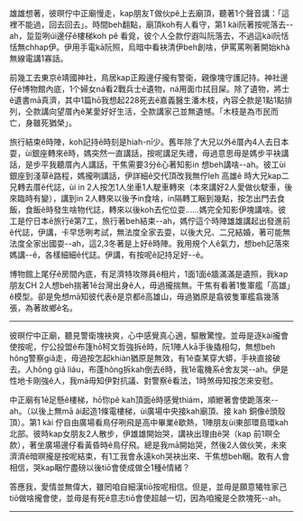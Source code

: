 雄雄想著，彼暝佇中正廟慢走，kap朋友T做伙pê上去廟頂，聽著1个聲音講：「這裡不能過，回去回去」。時間beh翻點，廟頂koh有人看守，第1 kài阮著按呢落去--ah，踅踅咧úi邊仔ê樓梯koh pê 看覓，彼个人仝款佇遐叫阮落去，不過這kài阮恬恬無chhap伊。伊用手電kā阮照，烏暗中看袂清伊beh創啥，伊罵罵咧著開始khà無線電講1寡話。

前幾工去東京ê靖國神社，鳥居kap正殿邊仔攏有警衛，親像塊守護記持。神社邊仔ê博物館內底，1个婦女ná看2戰兵士ê遺物，ná用面巾拭目屎。除了遺物，將士ê遺書mā真濟，其中1篇hō͘我想起228死去ê嘉義醫生潘木枝，內容仝款是1點1點排列，仝款講向望厝內ê某愛好好生活，仝款講家己並無遺憾。「木枝是為市民而亡，身雖死猶榮」。

旅行結束ê時陣，koh記持ê時刻是hiah-nī少。舊年除了大兄以外ê厝內4人去日本耍，ùi銀座轉來ê時，媽突然一直講話，按呢講足失禮，毋過意思毋是媽步平袂講話，是步平我聽厝內人講話，干焦需要3分ê心著知影in 想beh講啥--ah。彼工ùi銀座到淺草ê路程，媽攏咧講話，伊詳細ê交代頂改我無佇leh 高雄ê 時大兄kap二兄轉去厝ê代誌，ùi in 2人按怎1人坐車1人駛車轉來（本來講好2人愛做伙駛車，後來臨時有變），講到in 2人轉來以後予in食啥，in隔轉工睏到幾點，按怎出門去食飯，食飯ê時發生啥物代誌，轉來以後koh去佗位耍......媽完全知影伊塊講啥。彼工是佇日本ê旅行ê第7工，旅行著beh結束--ah，媽佇這个時陣雄雄講起出發進前ê代誌，伊講，卡早恁咧考試，無法度全家去耍，以後大兄、二兄結婚，著可能無法度全家出國耍--ah，這2,3冬著是上好ê時陣。我用規个人ê氣力，想beh記落來媽講--ê，各樣細細ê代誌。伊講，有按呢ê記持足好--ê。

博物館上尾仔ê房間內底，有足濟特攻隊員ê相片，1面1面ê牆滿滿是遺照，我kap朋友CH 2人想beh揣著1ê台灣出身ê人，毋過攏揣無。干焦有看著1隻軍艦「高雄」ê模型。卻是免想mā知彼代表ê是京都ê高雄山，毋過猶原是翕彼隻軍艦翕幾落張，為著故鄉ê名。

-----

彼暝佇中正廟，聽見警衛塊袂爽，心中感覺真心適，驅散驚惶。並毋是逐kài攏會使按呢，佇公投盟ê布篷hō͘柯文哲強拆ê時，阮1陣人kā手後撬相勾，無想beh hông警察giâ走，毋過按怎起khiàn猶原是無效，有1ê查某穿大蟒，手袂直接破去。人hông giâ liáu，布蓬hông拆kah倒去ê時，我1ê電機系ê舍友哭--ah。伊是性地卡剛強ê人，我mā毋知伊對抗議、對警察ê看法，1時煞毋知按怎來安慰。

中正廟有1ê足懸ê樓梯，hō͘你pê kah頂面ê時感覺thiám，順紲著會使跪落來--ah。（以後上無mā ài起造1條電樓梯，ùi廣場中央接kah廟頂、接 kah 銅像ê頭殼頂）。第1 kài 佇自由廣場看鳥仔咧飛是高中畢業ê歇熱，1陣朋友ùi東部環島環kah北部。彼時kap女朋友2人散步，伊雄雄開始哭，講袂出理由ê哭（kap 前1瞑仝款），著坐廣場邊仔看黃昏時ê鳥仔飛。總是我mā開始哭，然後2人做伙笑，未來濟濟ê暗暝攏是按呢結束，有1工我會永遠koh哭袂出來、干焦想beh睏。敢有人會相信，哭kap睏佇盡磅以後tiō會使成做仝1種ê情緒？

答應我，愛情並無偉大，雖罔咱自細漢tiō按呢相信。但是，並毋是願意犧牲家己tiō做啥攏會使，並毋是有死ê意志tiō會使超越一切，因為咱攏是仝款塊死--ah。

-----















